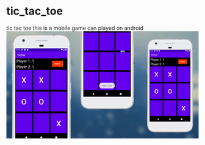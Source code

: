 # tic_tac_toe
tic tac toe this is a mobile game can played on android
![Alt Text](https://github.com/Vishal-beep136/tic_tac_toe/blob/main/app/src/main/res/drawable/Untitled%20design.png)
